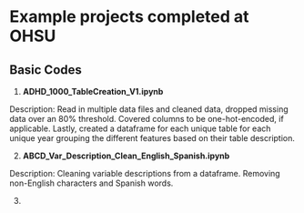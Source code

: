 # Example projects completed at OHSU

## Basic Codes 
1) **ADHD_1000_TableCreation_V1.ipynb**

Description: Read in multiple data files and cleaned data, dropped missing data over an 80% threshold. Covered columns to be one-hot-encoded, if applicable. Lastly, created a dataframe for each unique table for each unique year grouping the different features based on their table description. 

2) **ABCD_Var_Description_Clean_English_Spanish.ipynb**

Description: Cleaning variable descriptions from a dataframe. Removing non-English characters and Spanish words. 

3) 
